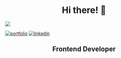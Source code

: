 <h1 align="center">Hi there! 🫰</h1>
<img src="https://media.licdn.com/dms/image/v2/D4D16AQGkVEm-eap1yQ/profile-displaybackgroundimage-shrink_350_1400/profile-displaybackgroundimage-shrink_350_1400/0/1727325027483?e=1732752000&v=beta&t=2PxbpTIaK-pENQtYfMWFeJ3RYYlweU5IAxIu0NpzTIs">

[![portfolio](https://img.shields.io/badge/my_portfolio-000?style=for-the-badge&logo=ko-fi&logoColor=white)](https://portfolio-ltovardev.vercel.app/)
[![linkedin](https://img.shields.io/badge/linkedin-0A66C2?style=for-the-badge&logo=linkedin&logoColor=white)](https://www.linkedin.com/in/luis-tovar-alcal%C3%A1-4193a7310/)


<h2 align="center">Frontend Developer</h2>
